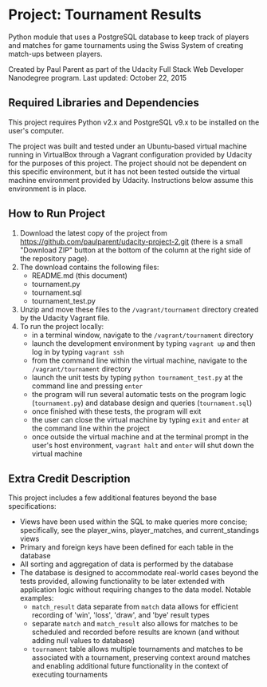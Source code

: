 Project: Tournament Results
===========================
Python module that uses a PostgreSQL database to keep track of players and matches for game tournaments using the Swiss System of creating match-ups between players.

Created by Paul Parent as part of the Udacity Full Stack Web Developer Nanodegree program. Last updated: October 22, 2015

Required Libraries and Dependencies
-----------------------------------
This project requires Python v2.x and PostgreSQL v9.x to be installed on the user's computer.

The project was built and tested under an Ubuntu-based virtual machine running in VirtualBox through a Vagrant configuration provided by Udacity for the purposes of this project. The project should not be dependent on this specific environment, but it has not been tested outside the virtual machine environment provided by Udacity. Instructions below assume this environment is in place.

How to Run Project
------------------
1. Download the latest copy of the project from https://github.com/paulparent/udacity-project-2.git (there is a small "Download ZIP" button at the bottom of the column at the right side of the repository page).
1. The download contains the following files:
    - README.md (this document)
    - tournament.py
    - tournament.sql
    - tournament_test.py
1. Unzip and move these files to the `/vagrant/tournament` directory created by the Udacity Vagrant file.
1. To run the project locally: 
    - in a terminal window, navigate to the `/vagrant/tournament` directory
    - launch the development environment by typing `vagrant up` and then log in by typing `vagrant ssh`
    - from the command line within the virtual machine, navigate to the `/vagrant/tournament` directory
    - launch the unit tests by typing `python tournament_test.py` at the command line and pressing `enter`
    - the program will run several automatic tests on the program logic (`tournament.py`) and database design and queries (`tournament.sql`)
    - once finished with these tests, the program will exit
    - the user can close the virtual machine by typing `exit` and `enter` at the command line within the project
    - once outside the virtual machine and at the terminal prompt in the user's host environment, `vagrant halt` and `enter` will shut down the virtual machine

Extra Credit Description
------------------------
This project includes a few additional features beyond the base specifications:
 * Views have been used within the SQL to make queries more concise; specifically, see the player_wins, player_matches, and current_standings views
 * Primary and foreign keys have been defined for each table in the database
 * All sorting and aggregation of data is performed by the database
 * The database is designed to accommodate real-world cases beyond the tests provided, allowing functionality to be later extended with application logic without requiring changes to the data model. Notable examples:
    - `match_result` data separate from `match` data allows for efficient recording of 'win', 'loss', 'draw', and 'bye' result types
    - separate `match` and `match_result` also allows for matches to be scheduled and recorded before results are known (and without adding null values to database)
    - `tournament` table allows multiple tournaments and matches to be associated with a tournament, preserving context around matches and enabling additional future functionality in the context of executing tournaments
